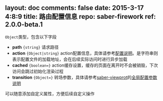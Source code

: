 layout: doc
comments: false
date: 2015-3-17 4:8:9
title: 路由配置信息
repo: saber-firework
ref: 2.0.0-beta.1
---

`Object`类型，包含以下字段

* **path** `{string}` 请求路径
* **action** `{Object|string}` action配置信息，具体请参考[配置说明](https://github.com/ecomfe/saber-mm/blob/master/doc/presenter.md#configure)。是字符串则表示配置文件的加载地址，会在后续实际访问时进行异步加载
* **cached** `{boolean=}` action缓存设置，缓存的页面在离开时不会被销毁，下次访问会跳过初始化渲染过程
* **transition** `{Object=}` 转场参数，具体请参考[saber-viewprot](https://github.com/ecomfe/saber-viewport)的[全局配置参数说明](https://github.com/ecomfe/saber-viewport#initele-options)

可以随意添加自定义属性，方便后续自定义操作